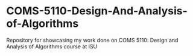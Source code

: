 # COMS-5110-Design-And-Analysis-of-Algorithms
Repository for showcasing my work done on COMS 5110: Design and Analysis of Algorithms course at ISU
